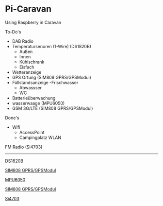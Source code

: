 # Pi-Caravan
Using Raspberry in Caravan

To-Do's
- DAB Radio
- Temperatursenoren (1-Wire) (DS1820B)
  - Außen
  - Innen
  - Kühlschrank
  - Eisfach
- Wetteranzeige
- GPS Ortung (SIM808 GPRS/GPSModul)
- Füllstandsanzeige
  -Frischwasser
  - Abwassser
  - WC
- Batterieüberwachung
- wasserwaage (MPU6050)
- GSM 3G/LTE (SIM808 GPRS/GPSModul)


Done's

- Wifi
  - AccessPoint
  - Campingplatz WLAN
  
FM Radio (Si4703)

---



[DS1820B](https://www.ebay.de/itm/DS18b20-Temperature-be-Sensor-DS1820-Stainless-Steel-Package-Waterof-DE/263752881695?ssPageName=STRK%3AMEBIDX%3AIT&_trksid=p2057872.m2749.l2649)

[SIM808 GPRS/GPSModul](https://www.amazon.de/gp/product/B0721T8CDZ/ref=oh_aui_detailpage_o05_s01?ie=UTF8&psc=1)

[MPU6050](https://www.amazon.de/gp/product/B01F11WXN4/ref=oh_aui_detailpage_o05_s01?ie=UTF8&psc=1)

[SIM808 GPRS/GPSModul](https://www.amazon.de/gp/product/B0721T8CDZ/ref=oh_aui_detailpage_o05_s01?ie=UTF8&psc=1)

[Si4703](https://www.ebay.de/itm/Red-Si4703-RDS-FM-Radio-Tuner-Evaluation-Breakout-Board-For-Arduino-AVR-PIC-ARM/232461462689?ssPageName=STRK%3AMEBIDX%3AIT&_trksid=p2057872.m2749.l2649)

